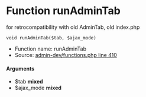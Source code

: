 Function runAdminTab
===========================

for retrocompatibility with old AdminTab, old index.php



    void runAdminTab($tab, $ajax_mode)

* Function name: runAdminTab
* Source: [admin-dev/functions.php line 410](https://github.com/PrestaShop/PrestaShop/blob/1.6.1.1/admin-dev/functions.php#L410)

#### Arguments
* $tab **mixed**
* $ajax_mode **mixed**

